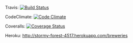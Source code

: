 Travis:
[![Build Status](https://travis-ci.org/nsikkila/ratebeer.png?branch=master)](https://travis-ci.org/nsikkila/ratebeer)

CodeClimate:
[![Code Climate](https://codeclimate.com/github/nsikkila/ratebeer.png)](https://codeclimate.com/github/nsikkila/ratebeer)

Coveralls: 
[![Coverage Status](https://coveralls.io/repos/nsikkila/ratebeer/badge.png)](https://coveralls.io/r/nsikkila/ratebeer)

Heroku: http://stormy-forest-4517.herokuapp.com/breweries
